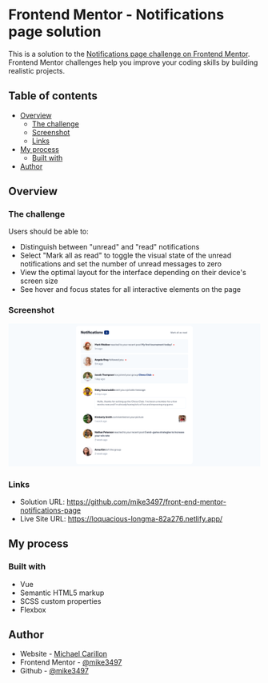 # Frontend Mentor - Notifications page solution

This is a solution to the [Notifications page challenge on Frontend Mentor](https://www.frontendmentor.io/challenges/notifications-page-DqK5QAmKbC). Frontend Mentor challenges help you improve your coding skills by building realistic projects.

## Table of contents

- [Overview](#overview)
  - [The challenge](#the-challenge)
  - [Screenshot](#screenshot)
  - [Links](#links)
- [My process](#my-process)
  - [Built with](#built-with)
- [Author](#author)

## Overview

### The challenge

Users should be able to:

- Distinguish between "unread" and "read" notifications
- Select "Mark all as read" to toggle the visual state of the unread notifications and set the number of unread messages to zero
- View the optimal layout for the interface depending on their device's screen size
- See hover and focus states for all interactive elements on the page

### Screenshot

![](./screenshot.png)

### Links

- Solution URL: https://github.com/mike3497/front-end-mentor-notifications-page
- Live Site URL: https://loquacious-longma-82a276.netlify.app/

## My process

### Built with

- Vue
- Semantic HTML5 markup
- SCSS custom properties
- Flexbox

## Author

- Website - [Michael Carillon](https://www.michaelcarillon.com/)
- Frontend Mentor - [@mike3497](https://www.frontendmentor.io/profile/mike3497)
- Github - [@mike3497](https://github.com/mike3497)
